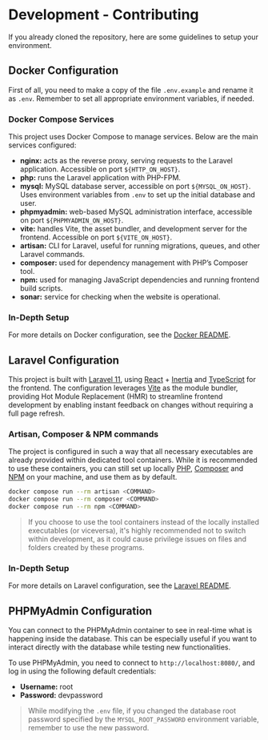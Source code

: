 # Development - Contributing

If you already cloned the repository, here are some guidelines to setup your environment.

## Docker Configuration

First of all, you need to make a copy of the file `.env.example` and rename it as `.env`. Remember to set all appropriate environment variables, if needed.

### Docker Compose Services

This project uses Docker Compose to manage services. Below are the main services configured:

-   **nginx:** acts as the reverse proxy, serving requests to the Laravel application. Accessible on port `${HTTP_ON_HOST}`.
-   **php:** runs the Laravel application with PHP-FPM.
-   **mysql:** MySQL database server, accessible on port `${MYSQL_ON_HOST}`. Uses environment variables from `.env` to set up the initial database and user.
-   **phpmyadmin:** web-based MySQL administration interface, accessible on port `${PHPMYADMIN_ON_HOST}`.
-   **vite:** handles Vite, the asset bundler, and development server for the frontend. Accessible on port `${VITE_ON_HOST}`.
-   **artisan:** CLI for Laravel, useful for running migrations, queues, and other Laravel commands.
-   **composer:** used for dependency management with PHP’s Composer tool.
-   **npm:** used for managing JavaScript dependencies and running frontend build scripts.
-   **sonar:** service for checking when the website is operational.

### In-Depth Setup

For more details on Docker configuration, see the [Docker README](./docker/README.md).

## Laravel Configuration

This project is built with [Laravel 11](https://laravel.com/docs/11.x), using [React](https://react.dev) + [Inertia](https://inertiajs.com) and [TypeScript](https://www.typescriptlang.org) for the frontend. The configuration leverages [Vite](https://vite.dev) as the module bundler, providing Hot Module Replacement (HMR) to streamline frontend development by enabling instant feedback on changes without requiring a full page refresh.

### Artisan, Composer & NPM commands

The project is configured in such a way that all necessary executables are already provided within dedicated tool containers. While it is recommended to use these containers, you can still set up locally [PHP](https://www.php.net), [Composer](https://getcomposer.org) and [NPM](https://nodejs.org/en) on your machine, and use them as by default.

```bash
docker compose run --rm artisan <COMMAND>
docker compose run --rm composer <COMMAND>
docker compose run --rm npm <COMMAND>
```

> If you choose to use the tool containers instead of the locally installed executables (or viceversa), it's highly recommended not to switch within development, as it could cause privilege issues on files and folders created by these programs.

### In-Depth Setup

For more details on Laravel configuration, see the [Laravel README](./src/README.md).

## PHPMyAdmin Configuration

You can connect to the PHPMyAdmin container to see in real-time what is happening inside the database. This can be especially useful if you want to interact directly with the database while testing new functionalities.

To use PHPMyAdmin, you need to connect to `http://localhost:8080/`, and log in using the following default credentials:

-   **Username:** root
-   **Password:** devpassword

> While modifying the `.env` file, if you changed the database root password specified by the `MYSQL_ROOT_PASSWORD` environment variable, remember to use the new password.
